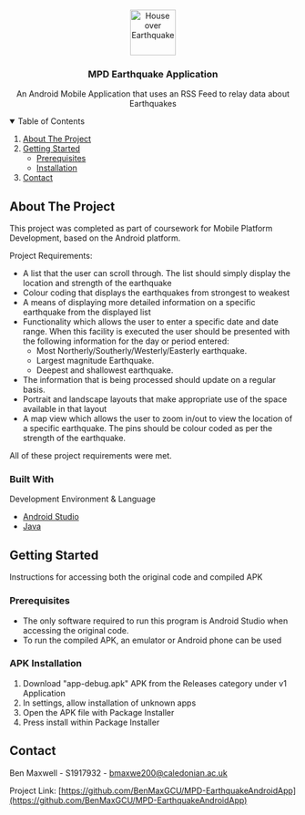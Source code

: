 
<!-- PROJECT LOGO -->
<br />
<p align="center">
  <a href="https://i.ibb.co/z74xK1y/earthquake.png">
    <img src="https://i.ibb.co/z74xK1y/earthquake.png" alt="House over Earthquake" width="80" height="80">
  </a>

  <h3 align="center">MPD Earthquake Application</h3>

  <p align="center">
    An Android Mobile Application that uses an RSS Feed to relay data about Earthquakes
    <br />
  </p>
</p>



<!-- TABLE OF CONTENTS -->
<details open="open">
  <summary>Table of Contents</summary>
  <ol>
    <li>
      <a href="#about-the-project">About The Project</a>
    </li>
    <li>
      <a href="#getting-started">Getting Started</a>
      <ul>
        <li><a href="#prerequisites">Prerequisites</a></li>
        <li><a href="#installation">Installation</a></li>
      </ul>
    </li>
    <li><a href="#contact">Contact</a></li>
  </ol>
</details>



<!-- ABOUT THE PROJECT -->
## About The Project

This project was completed as part of coursework for Mobile Platform Development, based on the Android platform.

Project Requirements:
* A list that the user can scroll through. The list should simply display the location and strength of the earthquake
* Colour coding that displays the earthquakes from strongest to weakest
* A means of displaying more detailed information on a specific earthquake from the displayed list
* Functionality which allows the user to enter a specific date and date range. When this facility is executed the user should be presented with the following information for the day or period entered:
  * Most Northerly/Southerly/Westerly/Easterly earthquake.
  * Largest magnitude Earthquake.
  * Deepest and shallowest earthquake.
* The information that is being processed should update on a regular basis. 
* Portrait and landscape layouts that make appropriate use of the space available in that layout
* A map view which allows the user to zoom in/out to view the location of a specific earthquake. The pins should be colour coded as per the strength of the earthquake.

All of these project requirements were met.

### Built With

Development Environment & Language
* [Android Studio](https://developer.android.com/studio)
* [Java](https://java.com/en/download/help/develop.html)



<!-- GETTING STARTED -->
## Getting Started

Instructions for accessing both the original code and compiled APK

### Prerequisites

* The only software required to run this program is Android Studio when accessing the original code.
* To run the compiled APK, an emulator or Android phone can be used


### APK Installation

1. Download "app-debug.apk" APK from the Releases category under v1 Application
2. In settings, allow installation of unknown apps
3. Open the APK file with Package Installer
4. Press install within Package Installer


<!-- CONTACT -->
## Contact

Ben Maxwell - S1917932 - bmaxwe200@caledonian.ac.uk

Project Link: [https://github.com/BenMaxGCU/MPD-EarthquakeAndroidApp](https://github.com/BenMaxGCU/MPD-EarthquakeAndroidApp)

